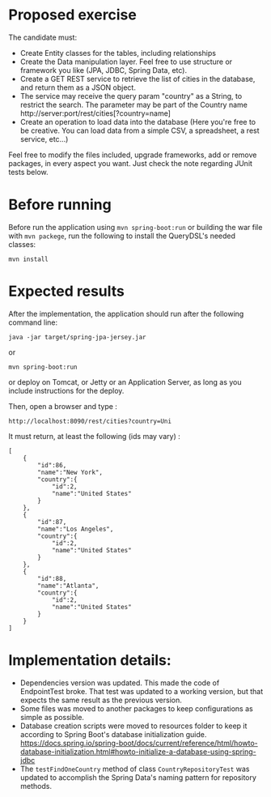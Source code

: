 # Proposed exercise
The candidate must:
- Create Entity classes for the tables, including relationships
- Create the Data manipulation layer. Feel free to use structure or framework you like (JPA, JDBC, Spring Data, etc).
- Create a GET REST service to retrieve the list of cities in the database, and return them as a JSON object.
- The service may receive the query param "country" as a String, to restrict the search. The parameter may be part of the Country name
   http://server:port/rest/cities[?country=name]
- Create an operation to load data into the database (Here you're free to be creative. You can load data from a simple CSV, a spreadsheet, a rest service, etc...)

Feel free to modify the files included, upgrade frameworks, add or remove packages, in every aspect you want. Just check the note regarding JUnit tests below.

# Before running

Before run the application using `mvn spring-boot:run` or building the war file with `mvn packege`, run the following to install the QueryDSL's needed classes:

    mvn install

# Expected results

After the implementation, the application should run after the following command line:

	java -jar target/spring-jpa-jersey.jar
    
or 

    mvn spring-boot:run
    
or deploy on Tomcat, or Jetty or an Application Server, as long as you include instructions for the deploy.


Then, open a browser and type :

    http://localhost:8090/rest/cities?country=Uni


It must return, at least the following (ids may vary) :

    [
        {
            "id":86,
            "name":"New York",
            "country":{
                "id":2,
                "name":"United States"
            }
        },
        {
            "id":87,
            "name":"Los Angeles",
            "country":{
                "id":2,
                "name":"United States"
            }
        },
        {
            "id":88,
            "name":"Atlanta",
            "country":{
                "id":2,
                "name":"United States"
            }
        }
    ]


# Implementation details:

- Dependencies version was updated. This made the code of EndpointTest broke. That test was updated to a working version, but that expects the same result as the previous version.
- Some files was moved to another packages to keep configurations as simple as possible.
- Database creation scripts were moved to resources folder to keep it according to Spring Boot's database initialization guide. https://docs.spring.io/spring-boot/docs/current/reference/html/howto-database-initialization.html#howto-initialize-a-database-using-spring-jdbc
- The `testFindOneCountry` method of class `CountryRepositoryTest` was updated to accomplish the Spring Data's naming pattern for repository methods.
